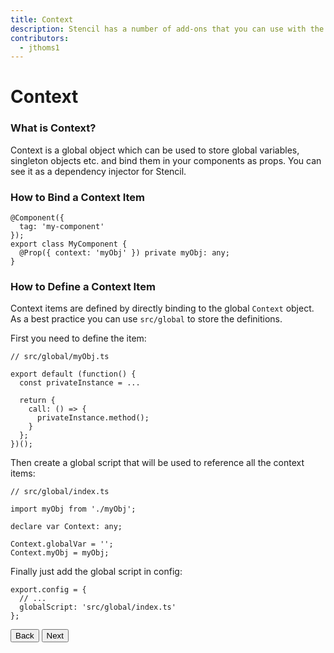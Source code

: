 ```yaml
---
title: Context
description: Stencil has a number of add-ons that you can use with the build process.
contributors:
  - jthoms1
---
```

# Context

### What is Context?

Context is a global object which can be used to store global variables, singleton objects etc. and bind them in your components as props. You can see it as a dependency injector for Stencil.

### How to Bind a Context Item

```tsx
@Component({
  tag: 'my-component'
});
export class MyComponent {
  @Prop({ context: 'myObj' }) private myObj: any;
}
```

### How to Define a Context Item

Context items are defined by directly binding to the global `Context` object. As a best practice you can use `src/global` to store the definitions.

First you need to define the item:

```tsx
// src/global/myObj.ts

export default (function() {
  const privateInstance = ...

  return {
    call: () => {
      privateInstance.method();
    }
  };
})();
```

Then create a global script that will be used to reference all the context items:

```tsx
// src/global/index.ts

import myObj from './myObj';

declare var Context: any;

Context.globalVar = '';
Context.myObj = myObj;
```

Finally just add the global script in config:

```tsx
export.config = {
  // ...
  globalScript: 'src/global/index.ts'
};
```

<stencil-route-link url="/docs/service-workers" router="#router" custom="true">
  <button class='pull-left btn btn--secondary'>
    Back
  </button>
</stencil-route-link>

<stencil-route-link url="/docs/unit-testing" custom="true">
  <button class='pull-right btn btn--primary'>
    Next
  </button>
</stencil-route-link>
